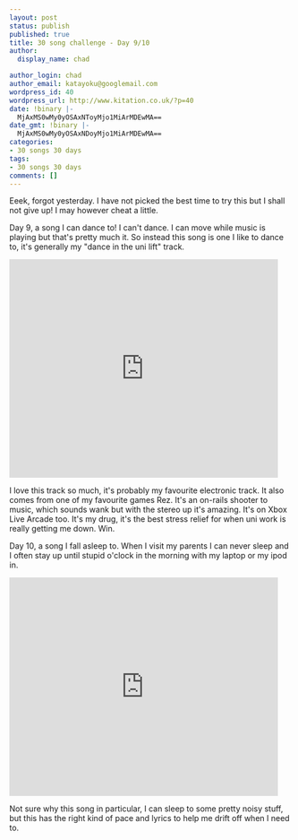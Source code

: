 ```yaml
---
layout: post
status: publish
published: true
title: 30 song challenge - Day 9/10
author:
  display_name: chad

author_login: chad
author_email: katayoku@googlemail.com
wordpress_id: 40
wordpress_url: http://www.kitation.co.uk/?p=40
date: !binary |-
  MjAxMS0wMy0yOSAxNToyMjo1MiArMDEwMA==
date_gmt: !binary |-
  MjAxMS0wMy0yOSAxNDoyMjo1MiArMDEwMA==
categories:
- 30 songs 30 days
tags:
- 30 songs 30 days
comments: []
---
```

<p>Eeek, forgot yesterday. I have not picked the best time to try this but I shall not give up! I may however cheat a little. </p>
<p>Day 9, a song I can dance to! I can't dance. I can move while music is playing but that's pretty much it. So instead this song is one I like to dance to, it's generally my "dance in the uni lift" track.</p>
<p><iframe title="YouTube video player" width="480" height="390" src="http://www.youtube.com/embed/8wJgMzIw88Y?rel=0" frameborder="0" allowfullscreen></iframe></p>
<p>I love this track so much, it's probably my favourite electronic track. It also comes from one of my favourite games Rez. It's an on-rails shooter to music, which sounds wank but with the stereo up it's amazing. It's on Xbox Live Arcade too. It's my drug, it's the best stress relief for when uni work is really getting me down. Win. </p>
<p>Day 10, a song I fall asleep to. When I visit my parents I can never sleep and I often stay up until stupid o'clock in the morning with my laptop or my ipod in. </p>
<p><iframe title="YouTube video player" width="480" height="390" src="http://www.youtube.com/embed/XppCNz5WuQE?rel=0" frameborder="0" allowfullscreen></iframe></p>
<p>Not sure why this song in particular, I can sleep to some pretty noisy stuff, but this has the right kind of pace and lyrics to help me drift off when I need to.</p>
